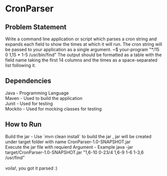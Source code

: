 # CronParser

<h2>Problem Statement</h2>
<p>Write a command line application or script which parses a cron string and expands each field
to show the times at which it will run.
The cron string will be passed to your application as a single argument.
~$ your-program "*/15 0 1,15 * 1-5 /usr/bin/find"
The output should be formatted as a table with the field name taking the first 14 columns and
the times as a space-separated list following it.
</p>

<h2>Dependencies</h2>
<p>
  Java - Programming Language </br>
  Maven - Used to build the application </br>
  Junit - Used for testing </br>
  Mockito - Used for mocking classes for testing </br>
</p>

<h2>How to Run</h2>
<p>
  Build the jar - Use `mvn clean install` to build the jar , jar will be created under target folder with name CronParser-1.0-SNAPSHOT.jar </br>
  Execute the jar file with requierd Argument  - Example java -jar target/CronParser-1.0-SNAPSHOT.jar "1,6-10 0-23/4 1,6-9 1-6 1-3,6 /usr/find" </br>
  </br>
  voila!, you got it parsed :)

</p>
